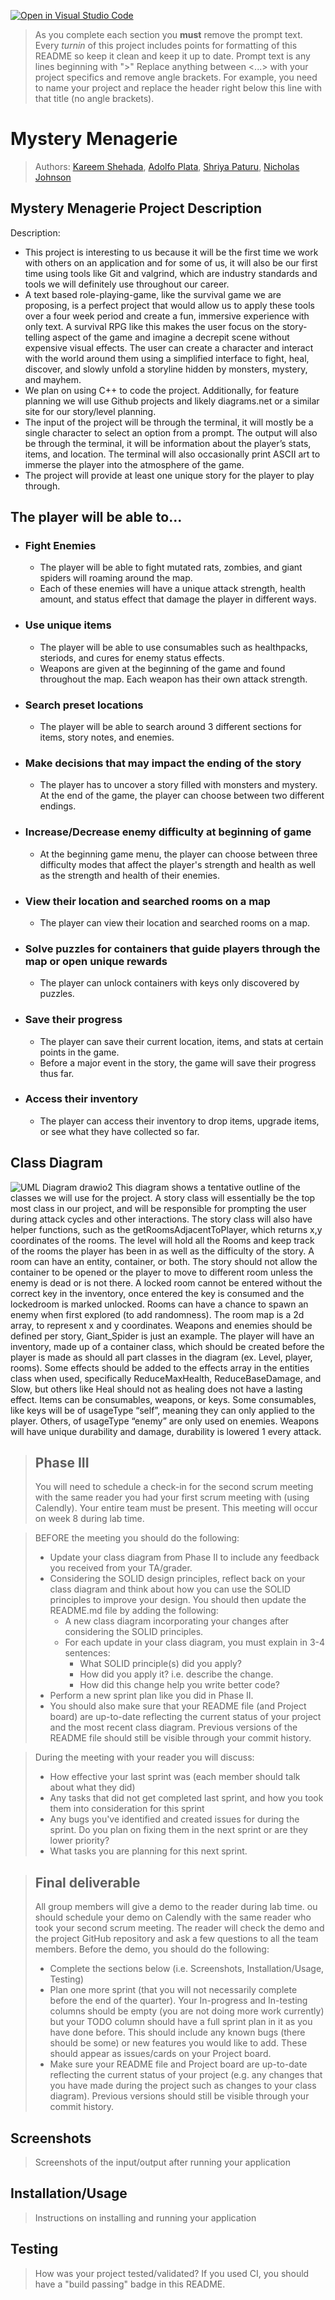 [![Open in Visual Studio Code](https://classroom.github.com/assets/open-in-vscode-c66648af7eb3fe8bc4f294546bfd86ef473780cde1dea487d3c4ff354943c9ae.svg)](https://classroom.github.com/online_ide?assignment_repo_id=9894820&assignment_repo_type=AssignmentRepo)
 > As you complete each section you **must** remove the prompt text. Every *turnin* of this project includes points for formatting of this README so keep it clean and keep it up to date. 
 > Prompt text is any lines beginning with "\>"
 > Replace anything between \<...\> with your project specifics and remove angle brackets. For example, you need to name your project and replace the header right below this line with that title (no angle brackets). 
# Mystery Menagerie
 
 > Authors: [Kareem Shehada](https://github.com/karyeet), [Adolfo Plata](https://github.com/Anonymous-Mouse), [Shriya Paturu](https://github.com/shriyapaturu07), [Nicholas Johnson](https://github.com/bricks4nick)

## Mystery Menagerie Project Description

Description:
- This project is interesting to us because it will be the first time we work with others on an application and for some of us, it will also be our first time using tools like Git and valgrind, which are industry standards and tools we will definitely use throughout our career. 
- A text based role-playing-game, like the survival game we are proposing, is a perfect project that would allow us to apply these tools over a four week period and create a fun, immersive experience with only text. A survival RPG like this makes the user focus on the story-telling aspect of the game and imagine a decrepit scene without expensive visual effects. The user can create a character and interact with the world around them using a simplified interface to fight, heal, discover, and slowly unfold a storyline hidden by monsters, mystery, and mayhem. 
- We plan on using C++ to code the project. Additionally, for feature planning we will use Github projects and likely diagrams.net or a similar site for our story/level planning.
- The input of the project will be through the terminal, it will mostly be a single character to select an option from a prompt. The output will also be through the terminal, it will be information about the player’s stats, items, and location. The terminal will also occasionally print ASCII art to immerse the player into the atmosphere of the game.
- The project will provide at least one unique story for the player to play through.
## The player will be able to...
- ### Fight Enemies
  - The player will be able to fight mutated rats, zombies, and giant spiders will roaming around the map.
  - Each of these enemies will have a unique attack strength, health amount, and status effect that damage the player in different ways.
- ### Use unique items
  - The player will be able to use consumables such as healthpacks, steriods, and cures for enemy status effects.
  - Weapons are given at the beginning of the game and found throughout the map. Each weapon has their own attack strength.
- ### Search preset locations
  - The player will be able to search around 3 different sections for items, story notes, and enemies.
- ### Make decisions that may impact the ending of the story
  - The player has to uncover a story filled with monsters and mystery. At the end of the game, the player can choose between two different endings.
- ### Increase/Decrease enemy difficulty at beginning of game
  - At the beginning game menu, the player can choose between three difficulty modes that affect the player's strength and health as well as the strength and health of their enemies.
- ### View their location and searched rooms on a map
  - The player can view their location and searched rooms on a map.
- ### Solve puzzles for containers that guide players through the map or open unique rewards
  - The player can unlock containers with keys only discovered by puzzles.
- ### Save their progress
  - The player can save their current location, items, and stats at certain points in the game.
  - Before a major event in the story, the game will save their progress thus far.
- ### Access their inventory
  - The player can access their inventory to drop items, upgrade items, or see what they have collected so far.

## Class Diagram
![UML Diagram drawio2](https://user-images.githubusercontent.com/28524112/221286621-202c345a-e1e0-47c4-b9c0-e6072a9b7c98.png)
This diagram shows a tentative outline of the classes we will use for the project. A story class will essentially be the top most class in our project, and will be responsible for prompting the user during attack cycles and other interactions. The story class will also have helper functions, such as the getRoomsAdjacentToPlayer, which returns x,y coordinates of the rooms. The level will hold all the Rooms and keep track of the rooms the player has been in as well as the difficulty of the story. A room can have an entity, container, or both. The story should not allow the container to be opened or the player to move to different room unless the enemy is dead or is not there. A locked room cannot be entered without the correct key in the inventory, once entered the key is consumed and the lockedroom is marked unlocked. Rooms can have a chance to spawn an enemy when first explored (to add randomness). The room map is a 2d array, to represent x and y coordinates. Weapons and enemies should be defined per story, Giant_Spider is just an example. The player will have an inventory, made up of a container class, which should be created before the player is made as should all part classes in the diagram (ex. Level, player, rooms). Some effects should be added to the effects array in the entities class when used, specifically ReduceMaxHealth, ReduceBaseDamage, and Slow, but others like Heal should not as healing does not have a lasting effect. Items can be consumables, weapons, or keys. Some consumables, like keys will be of usageType “self”, meaning they can only applied to the player. Others, of usageType “enemy” are only used on enemies. Weapons will have unique durability and damage, durability is lowered 1 every attack. 
 
 > ## Phase III
 > You will need to schedule a check-in for the second scrum meeting with the same reader you had your first scrum meeting with (using Calendly). Your entire team must be present. This meeting will occur on week 8 during lab time.
 
 > BEFORE the meeting you should do the following:
 > * Update your class diagram from Phase II to include any feedback you received from your TA/grader.
 > * Considering the SOLID design principles, reflect back on your class diagram and think about how you can use the SOLID principles to improve your design. You should then update the README.md file by adding the following:
 >   * A new class diagram incorporating your changes after considering the SOLID principles.
 >   * For each update in your class diagram, you must explain in 3-4 sentences:
 >     * What SOLID principle(s) did you apply?
 >     * How did you apply it? i.e. describe the change.
 >     * How did this change help you write better code?
 > * Perform a new sprint plan like you did in Phase II.
 > * You should also make sure that your README file (and Project board) are up-to-date reflecting the current status of your project and the most recent class diagram. Previous versions of the README file should still be visible through your commit history.
 
> During the meeting with your reader you will discuss: 
 > * How effective your last sprint was (each member should talk about what they did)
 > * Any tasks that did not get completed last sprint, and how you took them into consideration for this sprint
 > * Any bugs you've identified and created issues for during the sprint. Do you plan on fixing them in the next sprint or are they lower priority?
 > * What tasks you are planning for this next sprint.

 
 > ## Final deliverable
 > All group members will give a demo to the reader during lab time. ou should schedule your demo on Calendly with the same reader who took your second scrum meeting. The reader will check the demo and the project GitHub repository and ask a few questions to all the team members. 
 > Before the demo, you should do the following:
 > * Complete the sections below (i.e. Screenshots, Installation/Usage, Testing)
 > * Plan one more sprint (that you will not necessarily complete before the end of the quarter). Your In-progress and In-testing columns should be empty (you are not doing more work currently) but your TODO column should have a full sprint plan in it as you have done before. This should include any known bugs (there should be some) or new features you would like to add. These should appear as issues/cards on your Project board.
 > * Make sure your README file and Project board are up-to-date reflecting the current status of your project (e.g. any changes that you have made during the project such as changes to your class diagram). Previous versions should still be visible through your commit history. 
 
 ## Screenshots
 > Screenshots of the input/output after running your application
 ## Installation/Usage
 > Instructions on installing and running your application
 ## Testing
 > How was your project tested/validated? If you used CI, you should have a "build passing" badge in this README.

